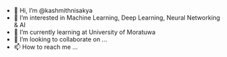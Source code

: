 - 👋 Hi, I’m @kashmithnisakya
- 👀 I’m interested in Machine Learning, Deep Learning, Neural Networking & AI
- 🌱 I’m currently learning at University of Moratuwa
- 💞️ I’m looking to collaborate on ...
- 📫 How to reach me ...

<!---
kashmithnisakya/kashmithnisakya is a ✨ special ✨ repository because its `README.md` (this file) appears on your GitHub profile.
You can click the Preview link to take a look at your changes.
--->

